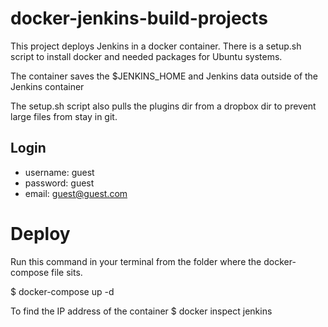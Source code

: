 # docker-jenkins-build-projects
This project deploys Jenkins in a docker container.
There is a setup.sh script to install docker and needed packages
for Ubuntu systems.

The container saves the $JENKINS_HOME and Jenkins data outside of the Jenkins container

The setup.sh script also pulls the plugins dir from a dropbox dir to prevent large files from stay in git.

## Login
* username: guest
* password: guest
* email: guest@guest.com

# Deploy
 Run this command in your terminal from the folder where the docker-compose file sits.

 $ docker-compose up -d

 To find the IP address of the container
 $ docker inspect jenkins  
